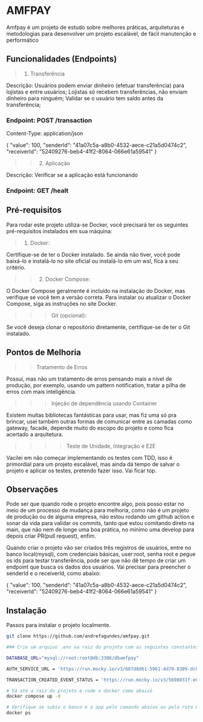 # AMFPAY

Amfpay é um projeto de estudo sobre melhores práticas, arquiteturas e metodologias para desenvolver um projeto escalável, de fácil manutenção e performático

## Funcionalidades (Endpoints)

>1. Transferência

Descrição: Usuários podem enviar dinheiro (efetuar transferência) para lojistas e entre usuários;
Lojistas só recebem transferências, não enviam dinheiro para ninguém;
Validar se o usuário tem saldo antes da transferência;

### Endpoint: POST /transaction

Content-Type: application/json  

{
    "value": 100,
    "senderId": "41a07c5a-a8b0-4532-aece-c21a5d0474c2",
    "receiverId": "52409276-beb4-41f2-8064-066e61a59541"
}

>> 2. Aplicação

Descrição: Verificar se a aplicação está funcionando

### Endpoint: GET /healt

## Pré-requisitos

Para rodar este projeto utiliza-se Docker, você precisará ter os seguintes pré-requisitos instalados em sua máquina:

> 1. Docker:

Certifique-se de ter o Docker instalado. Se ainda não tiver, você pode baixá-lo e instalá-lo no site oficial ou 
instalá-lo em um wsl, fica a seu critério.

>> 2. Docker Compose:

O Docker Compose geralmente é incluído na instalação do Docker, mas verifique se você tem a versão correta. Para instalar ou atualizar o Docker Compose, siga as instruções no site Docker.

>>> Git (opcional):

Se você deseja clonar o repositório diretamente, certifique-se de ter o Git instalado.

## Pontos de Melhoria

>> Tratamento de Erros

Possui, mas não um tratamento de erros pensando mais a nível de produção, por exemplo, usando um pattern notification,
tratar a pilha de erros com mais inteligência.

>>> Injeção de dependência usando Container

Existem muitas bibliotecas fantásticas para usar, mas fiz uma só pra brincar, usei também outras formas de comunicar entre
as camadas como gateway, facade, depende muito do escopo do projeto e como fica acertado a arquitetura.

>>>> Teste de Unidade, Integração e E2E

Vacilei em não começar implementando os testes com TDD, isso é primordial para um projeto escalável, mas ainda dá tempo de salvar o projeto e aplicar os testes, pretendo fazer isso. Vai ficar top.

## Observações

Pode ser que quando rode o projeto encontre algo, pois posso estar no meio de um processo de mudança para melhoria, como não é
um projeto de produção ou de alguma empresa, não estou rodando um github action e sonar da vida para validar os commits, tanto
que estou comitando direto na main, que não nem de longe uma boa prática, no mínimo uma develop para depois criar PR(pull request), enfim.

Quando criar o projeto vão ser criados três registros de usuários, entre no banco local(mysql), com credenciais básicas, user:root, senha root e pegue os ids para testar transferência, pode ser que não dê tempo de criar um endpoint que busca os dados dos usuários. Vai precisar para preencher o senderId e o receiverId, como abaixo:

{
    "value": 100,
    "senderId": "41a07c5a-a8b0-4532-aece-c21a5d0474c2",
    "receiverId": "52409276-beb4-41f2-8064-066e61a59541"
}

## Instalação

Passos para instalar o projeto localmente.

```bash
git clone https://github.com/andrefagundes/amfpay.git

### Crie um arquivo .env na raiz do projeto com as seguintes constantes

DATABASE_URL="mysql://root:root@db:3306/dbamfpay"

AUTH_SERVICE_URL = 'https://run.mocky.io/v3/687d8d61-5961-4d70-8309-dc672c64c28d'

TRANSACTION_CREATED_EVENT_STATUS = 'https://run.mocky.io/v3/5698031f-e0d3-4ee3-a401-1eb9125b1144'

# Vá até a raiz do projeto e rode o docker como abaixo
docker compose up -d

# Verifique se subiu o banco e o app pelo comando abaixo ou pela rota GET, citada acima.
docker ps
